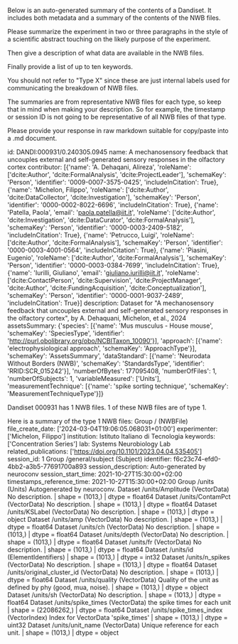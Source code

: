 
Below is an auto-generated summary of the contents of a Dandiset. It includes both metadata and a summary of the contents of the NWB files.

Please summarize the experiment in two or three paragraphs in the style of a scientific abstract touching on the likely purpose of the experiment.

Then give a description of what data are available in the NWB files.

Finally provide a list of up to ten keywords.

You should not refer to "Type X" since these are just internal labels used for communicating the breakdown of NWB files.

The summaries are from representative NWB files for each type, so keep that in mind when making your description. So for example, the timestamp or session ID is not going to be representative of all NWB files of that type.

Please provide your response in raw markdown suitable for copy/paste into a .md document.


id: DANDI:000931/0.240305.0945
name: A mechanosensory feedback that uncouples external and self-generated sensory responses in the olfactory cortex
contributor: [{'name': 'A. Dehaqani, Alireza', 'roleName': ['dcite:Author', 'dcite:FormalAnalysis', 'dcite:ProjectLeader'], 'schemaKey': 'Person', 'identifier': '0009-0007-3575-0425', 'includeInCitation': True}, {'name': 'Michelon, Filippo', 'roleName': ['dcite:Author', 'dcite:DataCollector', 'dcite:Investigation'], 'schemaKey': 'Person', 'identifier': '0000-0002-8022-6696', 'includeInCitation': True}, {'name': 'Patella, Paola', 'email': 'paola.patella@iit.it', 'roleName': ['dcite:Author', 'dcite:Investigation', 'dcite:DataCurator', 'dcite:FormalAnalysis'], 'schemaKey': 'Person', 'identifier': '0000-0003-2409-5182', 'includeInCitation': True}, {'name': 'Petrucco, Luigi', 'roleName': ['dcite:Author', 'dcite:FormalAnalysis'], 'schemaKey': 'Person', 'identifier': '0000-0003-4001-0564', 'includeInCitation': True}, {'name': 'Piasini, Eugenio', 'roleName': ['dcite:Author', 'dcite:FormalAnalysis'], 'schemaKey': 'Person', 'identifier': '0000-0003-0384-7699', 'includeInCitation': True}, {'name': 'Iurilli, Giuliano', 'email': 'giuliano.iurilli@iit.it', 'roleName': ['dcite:ContactPerson', 'dcite:Supervision', 'dcite:ProjectManager', 'dcite:Author', 'dcite:FundingAcquisition', 'dcite:Conceptualization'], 'schemaKey': 'Person', 'identifier': '0000-0001-9037-2489', 'includeInCitation': True}]
description: Dataset for "A mechanosensory feedback that uncouples external and self-generated sensory responses in the olfactory cortex", by A. Dehaquani, Michelon, et al., 2024 
assetsSummary: {'species': [{'name': 'Mus musculus - House mouse', 'schemaKey': 'SpeciesType', 'identifier': 'http://purl.obolibrary.org/obo/NCBITaxon_10090'}], 'approach': [{'name': 'electrophysiological approach', 'schemaKey': 'ApproachType'}], 'schemaKey': 'AssetsSummary', 'dataStandard': [{'name': 'Neurodata Without Borders (NWB)', 'schemaKey': 'StandardsType', 'identifier': 'RRID:SCR_015242'}], 'numberOfBytes': 177095408, 'numberOfFiles': 1, 'numberOfSubjects': 1, 'variableMeasured': ['Units'], 'measurementTechnique': [{'name': 'spike sorting technique', 'schemaKey': 'MeasurementTechniqueType'}]}

Dandiset 000931 has 1 NWB files.
1 of these NWB files are of type 1.


Here is a summary of the type 1 NWB files:
  Group / (NWBFile) 
  file_create_date: ['2024-03-04T19:06:05.068031+01:00']
  experimenter: ['Michelon, Filippo']
  institution: Istituto Italiano di Tecnologia
  keywords: ['Concentration Series']
  lab: Systems Neurobiology Lab
  related_publications: ['https://doi.org/10.1101/2023.04.04.535405']
  session_id: 1
  Group /general/subject (Subject) 
  identifier: f6c23c74-efd0-4bb2-a3b5-77691700a893
  session_description: Auto-generated by neuroconv
  session_start_time: 2021-10-27T15:30:00+02:00
  timestamps_reference_time: 2021-10-27T15:30:00+02:00
  Group /units (Units) Autogenerated by neuroconv.
  Dataset /units/Amplitude (VectorData) No description. | shape = (1013,) | dtype = float64
  Dataset /units/ContamPct (VectorData) No description. | shape = (1013,) | dtype = float64
  Dataset /units/KSLabel (VectorData) No description. | shape = (1013,) | dtype = object
  Dataset /units/amp (VectorData) No description. | shape = (1013,) | dtype = float64
  Dataset /units/ch (VectorData) No description. | shape = (1013,) | dtype = float64
  Dataset /units/depth (VectorData) No description. | shape = (1013,) | dtype = float64
  Dataset /units/fr (VectorData) No description. | shape = (1013,) | dtype = float64
  Dataset /units/id (ElementIdentifiers)  | shape = (1013,) | dtype = int32
  Dataset /units/n_spikes (VectorData) No description. | shape = (1013,) | dtype = float64
  Dataset /units/original_cluster_id (VectorData) No description. | shape = (1013,) | dtype = float64
  Dataset /units/quality (VectorData) Quality of the unit as defined by phy (good, mua, noise). | shape = (1013,) | dtype = object
  Dataset /units/sh (VectorData) No description. | shape = (1013,) | dtype = float64
  Dataset /units/spike_times (VectorData) the spike times for each unit | shape = (22086262,) | dtype = float64
  Dataset /units/spike_times_index (VectorIndex) Index for VectorData 'spike_times' | shape = (1013,) | dtype = uint32
  Dataset /units/unit_name (VectorData) Unique reference for each unit. | shape = (1013,) | dtype = object
